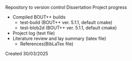 Repository to version control Dissertation Project progress
- Compiled BOUT++ builds
  - test-build (BOUT++ ver. 5.1.1, default cmake)
  - test-blob2d (BOUT++ ver. 5.1.1, default cmake)
- Project log (text file)
- Literature review and lay summary (latex file)
  - References(BibLaTex file)

Created 30/03/2025